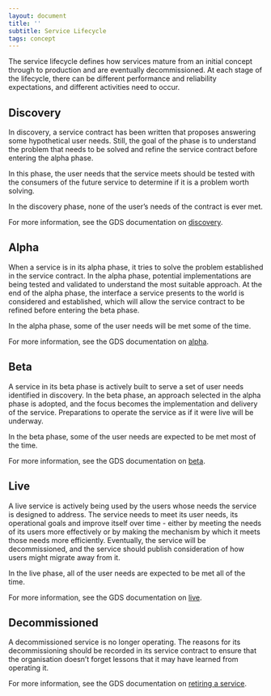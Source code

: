 ```yaml
---
layout: document
title: ''
subtitle: Service Lifecycle
tags: concept
---
```

The service lifecycle defines how services mature from an initial concept through to production and are eventually decommissioned. At each stage of the lifecycle, there can be different performance and reliability expectations, and different activities need to occur.

## Discovery

In discovery, a service contract has been written that proposes answering some hypothetical user needs. Still, the goal of the phase is to understand the problem that needs to be solved and refine the service contract before entering the alpha phase.

In this phase, the user needs that the service meets should be tested with the consumers of the future service to determine if it is a problem worth solving.

In the discovery phase, none of the user’s needs of the contract is ever met.

For more information, see the GDS documentation on [discovery](https://www.gov.uk/service-manual/agile-delivery/how-the-discovery-phase-works).

## Alpha

When a service is in its alpha phase, it tries to solve the problem established in the service contract. In the alpha phase, potential implementations are being tested and validated to understand the most suitable approach. At the end of the alpha phase, the interface a service presents to the world is considered and established, which will allow the service contract to be refined before entering the beta phase.

In the alpha phase, some of the user needs will be met some of the time.

For more information, see the GDS documentation on [alpha](https://www.gov.uk/service-manual/agile-delivery/how-the-alpha-phase-works).

## Beta

A service in its beta phase is actively built to serve a set of user needs identified in discovery. In the beta phase, an approach selected in the alpha phase is adopted, and the focus becomes the implementation and delivery of the service. Preparations to operate the service as if it were live will be underway.

In the beta phase, some of the user needs are expected to be met most of the time.

For more information, see the GDS documentation on [beta](https://www.gov.uk/service-manual/agile-delivery/how-the-beta-phase-works).

## Live

A live service is actively being used by the users whose needs the service is designed to address. The service needs to meet its user needs, its operational goals and improve itself over time - either by meeting the needs of its users more effectively or by making the mechanism by which it meets those needs more efficiently. Eventually, the service will be decommissioned, and the service should publish consideration of how users might migrate away from it.

In the live phase, all of the user needs are expected to be met all of the time.

For more information, see the GDS documentation on [live](https://www.gov.uk/service-manual/agile-delivery/how-the-live-phase-works).

## Decommissioned

A decommissioned service is no longer operating. The reasons for its decommissioning should be recorded in its service contract to ensure that the organisation doesn’t forget lessons that it may have learned from operating it.

For more information, see the GDS documentation on [retiring a service](https://www.gov.uk/service-manual/agile-delivery/retiring-your-service).
